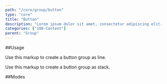 ```yaml
---
path: "/core/group/button"
type: "core"
title: "Button"
description: "Lorem ipsum dolor sit amet, consectetur adipiscing elit. Nunc tempus laoreet leo sit amet iaculis."
categories: ["100-Content"]
parent: "Group"
---
```


##Usage

Use this markup to create a button group as line.

<script type="text/plain" class="language-markup">
  <div class="group">
  
    <button type="button" class="btn">
      <!-- content -->
    </button>
    
    <button type="button" class="btn">
      <!-- content -->
    </button>
    
  </div>
</script>

Use this markup to create a button group as stack.

<script type="text/plain" class="language-markup">
  <div class="group">
  
    <div class="group_inner">
      <button type="button" class="btn">
        <!-- content -->
      </button>
      
      <button type="button" class="btn">
        <!-- content -->
      </button>
      
    </div>
  </div>
</script>

##Modes

<demo>
  <demovanilla src="demos/inline/demos/group/button-line" >
  </demovanilla>
  <demovanilla src="demos/inline/demos/group/button-stack">
  </demovanilla>
</demo>
